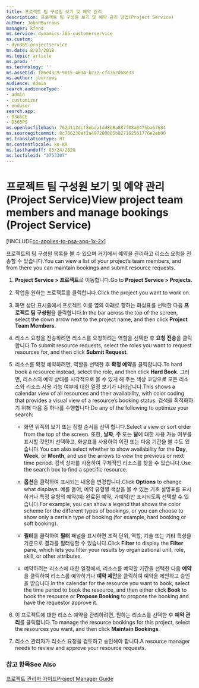 ```yaml
---
title: 프로젝트 팀 구성원 보기 및 예약 관리
description: 프로젝트 팀 구성원 보기 및 예약 관리 방법(Project Service)
author: JohnPBurrows
manager: kfend
ms.service: dynamics-365-customerservice
ms.custom:
- dyn365-projectservice
ms.date: 8/03/2018
ms.topic: article
ms.prod: ''
ms.technology: ''
ms.assetid: f86e43c9-9015-4614-b232-cf4352d68e33
ms.author: jburrows
audience: Admin
search.audienceType:
- admin
- customizer
- enduser
search.app:
- D365CE
- D365PS
ms.openlocfilehash: 762d112dcf8ebda1dd8b8a887f08a8475ba67684
ms.sourcegitcommit: 8c786230ef2a497280885b827162561776e2eb00
ms.translationtype: HT
ms.contentlocale: ko-KR
ms.lasthandoff: 03/24/2020
ms.locfileid: "3753307"
---
```

# <a name="view-project-team-members-and-manage-bookings-project-service"></a><span data-ttu-id="64532-103">프로젝트 팀 구성원 보기 및 예약 관리(Project Service)</span><span class="sxs-lookup"><span data-stu-id="64532-103">View project team members and manage bookings (Project Service)</span></span>

[!INCLUDE[cc-applies-to-psa-app-1x-2x](../includes/cc-applies-to-psa-app-1x-2x.md)]

<span data-ttu-id="64532-104">프로젝트의 팀 구성원 목록을 볼 수 있으며 거기에서 예약을 관리하고 리소스 요청을 전송할 수 있습니다.</span><span class="sxs-lookup"><span data-stu-id="64532-104">You can view a list of your project’s team members, and from there you can maintain bookings and submit resource requests.</span></span>  
  
1.  <span data-ttu-id="64532-105">**Project Service > 프로젝트**로 이동합니다.</span><span class="sxs-lookup"><span data-stu-id="64532-105">Go to **Project Service > Projects**.</span></span>  
  
2.  <span data-ttu-id="64532-106">작업을 원하는 프로젝트를 클릭합니다.</span><span class="sxs-lookup"><span data-stu-id="64532-106">Click the project you want to work on.</span></span>  
  
3.  <span data-ttu-id="64532-107">화면 상단 표시줄에서 프로젝트 이름 옆의 아래로 향하는 화살표를 선택한 다음 **프로젝트 팀 구성원**을 클릭합니다.</span><span class="sxs-lookup"><span data-stu-id="64532-107">In the bar across the top of the screen, select the down arrow next to the project name, and then click **Project Team Members**.</span></span>  
  
4.  <span data-ttu-id="64532-108">리소스 요청을 전송하려면 리소스를 요청하려는 역할을 선택한 후 **요청 전송**을 클릭합니다.</span><span class="sxs-lookup"><span data-stu-id="64532-108">To submit resource requests, select the roles you want to request resources for, and then click **Submit Request**.</span></span>  
  
5.  <span data-ttu-id="64532-109">리소스를 확정 예약하려면, 역할을 선택한 후 **확정 예약**을 클릭합니다.</span><span class="sxs-lookup"><span data-stu-id="64532-109">To hard book a resource instead, select the role, and then click **Hard Book**.</span></span> <span data-ttu-id="64532-110">그러면, 리소스의 예약 상태를 시각적으로 볼 수 있게 해 주는 색상 코딩으로 모든 리소스와 리소스 사용 가능 여부에 대한 일정 보기가 나타납니다.</span><span class="sxs-lookup"><span data-stu-id="64532-110">This shows a calendar view of all resources and their availability, with color coding that provides a visual view of a resource’s booking status.</span></span> <span data-ttu-id="64532-111">검색을 최적화하기 위해 다음 중 하나를 수행합니다.</span><span class="sxs-lookup"><span data-stu-id="64532-111">Do any of the following to optimize your search:</span></span>  
  
    -   <span data-ttu-id="64532-112">화면 위쪽의 보기 또는 정렬 순서를 선택 합니다.</span><span class="sxs-lookup"><span data-stu-id="64532-112">Select a view or sort order from the top of the screen.</span></span> <span data-ttu-id="64532-113">또한, **날짜**, **주** 또는 **달**에 대한 사용 가능 여부를 표시할 것인지 선택하고, 화살표를 사용하여 이전 또는 다음 기간을 볼 수도 있습니다.</span><span class="sxs-lookup"><span data-stu-id="64532-113">You can also select whether to show availability for the **Day**, **Week**, or **Month**, and use the arrows to view the previous or next time period.</span></span> <span data-ttu-id="64532-114">검색 상자를 사용하여 구체적인 리소스를 찾을 수 있습니다.</span><span class="sxs-lookup"><span data-stu-id="64532-114">Use the search box to find a specific resource.</span></span>  
  
    -   <span data-ttu-id="64532-115">**옵션**을 클릭하여 표시되는 내용을 변경합니다.</span><span class="sxs-lookup"><span data-stu-id="64532-115">Click **Options** to change what displays.</span></span> <span data-ttu-id="64532-116">예를 들어, 예약 유형별 색상을 볼 수 있는 기호 설명표를 표시하거나 특정 유형의 예약(예: 완료된 예약, 가예약)만 표시되도록 선택할 수 있습니다.</span><span class="sxs-lookup"><span data-stu-id="64532-116">For example, you can show a legend that shows the color scheme for the different types of bookings, or you can choose to show only a certain type of booking (for example, hard booking or soft booking).</span></span>  
  
    -   <span data-ttu-id="64532-117">**필터**를 클릭하여 **필터** 패널을 표시하면 조직 단위, 역할, 기술 또는 기타 특성을 기준으로 결과를 필터링할 수 있습니다.</span><span class="sxs-lookup"><span data-stu-id="64532-117">Click **Filter** to display the **Filter** pane, which lets you filter your results by organizational unit, role, skill, or other attributes.</span></span>  
  
    -   <span data-ttu-id="64532-118">예약하려는 리소스에 대한 일정에서, 리소스를 예약할 기간을 선택한 다음 **예약**을 클릭하여 리소스를 예약하거나 **예약 제안**을 클릭하여 예약을 제안하고 승인을 받습니다.</span><span class="sxs-lookup"><span data-stu-id="64532-118">In the calendar for the resource you want to book, select the time period to book the resource, and then either click **Book** to book the resource or **Propose Booking** to propose the booking and have the requestor approve it.</span></span>  
  
6.  <span data-ttu-id="64532-119">이 프로젝트에 대한 리소스 예약을 관리하려면, 원하는 리소스를 선택한 후 **예약 관리**를 클릭합니다.</span><span class="sxs-lookup"><span data-stu-id="64532-119">To manage the resource bookings for this project, select the resources you want, and then click **Maintain Bookings**.</span></span>  
  
7.  <span data-ttu-id="64532-120">리소스 관리자가 리소스 요청을 검토하고 승인해야 합니다.</span><span class="sxs-lookup"><span data-stu-id="64532-120">A resource manager needs to review and approve your resource requests.</span></span>  
  
### <a name="see-also"></a><span data-ttu-id="64532-121">참고 항목</span><span class="sxs-lookup"><span data-stu-id="64532-121">See Also</span></span>  
 [<span data-ttu-id="64532-122">프로젝트 관리자 가이드</span><span class="sxs-lookup"><span data-stu-id="64532-122">Project Manager Guide</span></span>](../project-service/project-manager-guide.md)
